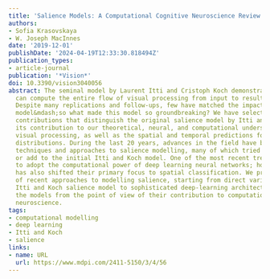 ```yaml
---
title: 'Salience Models: A Computational Cognitive Neuroscience Review'
authors:
- Sofia Krasovskaya
- W. Joseph MacInnes
date: '2019-12-01'
publishDate: '2024-04-19T12:33:30.818494Z'
publication_types:
- article-journal
publication: '*Vision*'
doi: 10.3390/vision3040056
abstract: The seminal model by Laurent Itti and Cristoph Koch demonstrated that we
  can compute the entire flow of visual processing from input to resulting fixations.
  Despite many replications and follow-ups, few have matched the impact of the original
  model&mdash;so what made this model so groundbreaking? We have selected five key
  contributions that distinguish the original salience model by Itti and Koch; namely,
  its contribution to our theoretical, neural, and computational understanding of
  visual processing, as well as the spatial and temporal predictions for fixation
  distributions. During the last 20 years, advances in the field have brought up various
  techniques and approaches to salience modelling, many of which tried to improve
  or add to the initial Itti and Koch model. One of the most recent trends has been
  to adopt the computational power of deep learning neural networks; however, this
  has also shifted their primary focus to spatial classification. We present a review
  of recent approaches to modelling salience, starting from direct variations of the
  Itti and Koch salience model to sophisticated deep-learning architectures, and discuss
  the models from the point of view of their contribution to computational cognitive
  neuroscience.
tags:
- computational modelling
- deep learning
- Itti and Koch
- salience
links:
- name: URL
  url: https://www.mdpi.com/2411-5150/3/4/56
---
```

